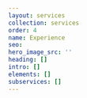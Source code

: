 ```yaml
---
layout: services
collection: services
order: 4
name: Experience
seo: 
hero_image_src: ''
heading: []
intro: []
elements: []
subservices: []
---
```


